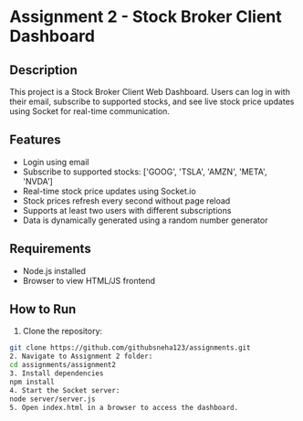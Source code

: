 # Assignment 2 - Stock Broker Client Dashboard

## Description
This project is a Stock Broker Client Web Dashboard. Users can log in with their email, subscribe to supported stocks, and see live stock price updates using Socket for real-time communication.

## Features
- Login using email
- Subscribe to supported stocks: ['GOOG', 'TSLA', 'AMZN', 'META', 'NVDA']
- Real-time stock price updates using Socket.io
- Stock prices refresh every second without page reload
- Supports at least two users with different subscriptions
- Data is dynamically generated using a random number generator

## Requirements
- Node.js installed
- Browser to view HTML/JS frontend

## How to Run

1. Clone the repository:
```bash
git clone https://github.com/githubsneha123/assignments.git
2. Navigate to Assignment 2 folder:
cd assignments/assignment2
3. Install dependencies
npm install
4. Start the Socket server:
node server/server.js
5. Open index.html in a browser to access the dashboard.
